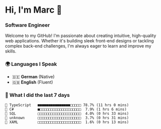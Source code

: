 # Hi, I'm Marc 👋 
### Software Engineer

Welcome to my GitHub! I'm passionate about creating intuitive, high-quality web applications. Whether it's building sleek front-end designs or tackling complex back-end challenges, I'm always eager to learn and improve my skills.  

### 🌍 Languages I Speak  
- 🇩🇪 **German** (Native)  
- 🇬🇧 **English** (Fluent)

### 🤯 What I did the last 7 days

```
🔷 TypeScript   ■■■■■■■■■■■■■■■□□□□□ 78.7% (11 hrs 0 mins)
🔷 C#           ■□□□□□□□□□□□□□□□□□□□  7.9% (1 hrs 6 mins)
📄 SQL          □□□□□□□□□□□□□□□□□□□□  4.0% (0 hrs 33 mins)
📄 unknown      □□□□□□□□□□□□□□□□□□□□  3.7% (0 hrs 31 mins)
📄 XAML         □□□□□□□□□□□□□□□□□□□□  1.6% (0 hrs 13 mins)
```